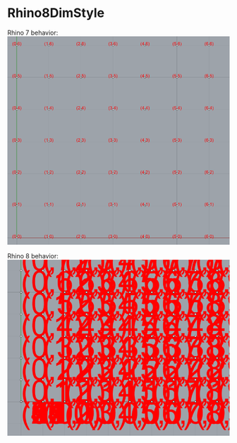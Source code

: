 # Rhino8DimStyle

Rhino 7 behavior:
![image](./rhino7.png)

Rhino 8 behavior:
![image](./rhino8.png)